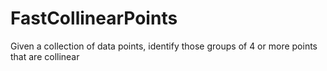 # FastCollinearPoints
Given a collection of data points, identify those groups of  4 or more points that are collinear

